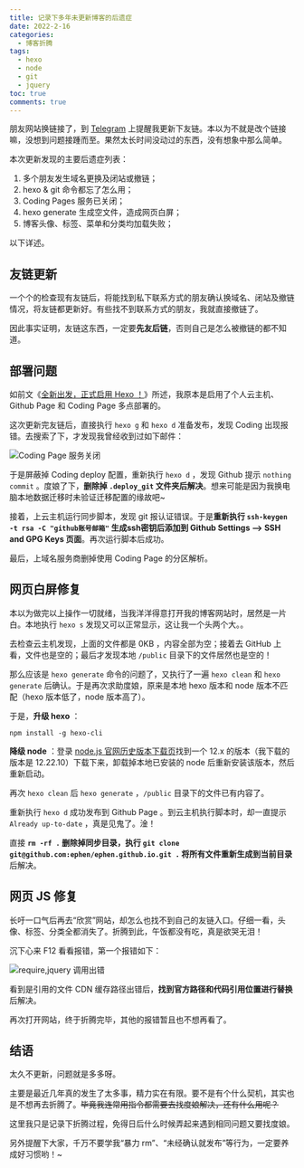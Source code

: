 ```yaml
---
title: 记录下多年未更新博客的后遗症
date: 2022-2-16
categories: 
  - 博客折腾
tags: 
  - hexo
  - node
  - git
  - jquery
toc: true
comments: true
---
```


朋友网站换链接了，到 [Telegram](https://telegram.me/imephen) 上提醒我更新下友链。本以为不就是改个链接嘛，没想到问题接踵而至。果然太长时间没动过的东西，没有想象中那么简单。

本次更新发现的主要后遗症列表：

1. 多个朋友发生域名更换及闭站或撤链；
2. hexo & git 命令都忘了怎么用；
3. Coding Pages 服务已关闭；
4. hexo generate 生成空文件，造成网页白屏；
5. 博客头像、标签、菜单和分类均加载失败；

以下详述。

<!--more-->

## 友链更新

一个个的检查现有友链后，将能找到私下联系方式的朋友确认换域名、闭站及撤链情况，将友链都更新好。有些找不到联系方式的朋友，我就直接撤链了。

因此事实证明，友链这东西，一定要**先友后链**，否则自己是怎么被撤链的都不知道。

## 部署问题

如前文《[全新出发，正式启用 Hexo ！](/2016/hello-hexo/)》所述，我原本是启用了个人云主机、Github Page 和 Coding Page 多点部署的。

这次更新完友链后，直接执行 `hexo g` 和 `hexo d` 准备发布，发现 Coding 出现报错。去搜索了下，才发现我曾经收到过如下邮件：

![Coding Page 服务关闭](https://imephen.pek3b.qingstor.com/20220216150100.png)

于是屏蔽掉 Coding deploy 配置，重新执行 `hexo d` ，发现 Github 提示 `nothing commit` 。度娘了下，**删除掉 `.deploy_git` 文件夹后解决**。想来可能是因为我换电脑本地数据迁移时未验证迁移配置的缘故吧~

接着，上云主机运行同步脚本，发现 git 报认证错误。于是**重新执行 `ssh-keygen -t rsa -C "github账号邮箱"` 生成ssh密钥后添加到 Github Settings --> SSH and GPG Keys 页面**。再次运行脚本后成功。

最后，上域名服务商删掉使用 Coding Page 的分区解析。

## 网页白屏修复

本以为做完以上操作一切就绪，当我洋洋得意打开我的博客网站时，居然是一片白。本地执行 `hexo s` 发现又可以正常显示，这让我一个头两个大。。

去检查云主机发现，上面的文件都是 0KB ，内容全部为空；接着去 GitHub 上看，文件也是空的；最后才发现本地 `/public` 目录下的文件居然也是空的！

那么应该是 `hexo generate` 命令的问题了，又执行了一遍 `hexo clean` 和 `hexo generate` 后确认。于是再次求助度娘，原来是本地 hexo 版本和 node 版本不匹配（hexo 版本低了，node 版本高了）。

于是，**升级 hexo** ：

```
npm install -g hexo-cli
```

**降级 node** ：登录 [node.js 官网历史版本下载页](https://nodejs.org/en/download/releases/)找到一个 12.x 的版本（我下载的版本是 12.22.10）下载下来，卸载掉本地已安装的 node 后重新安装该版本，然后重新启动。

再次 `hexo clean` 后 `hexo generate` ，`/public` 目录下的文件已有内容了。

重新执行 `hexo d` 成功发布到 Github Page 。到云主机执行脚本时，却一直提示 `Already up-to-date` ，真是见鬼了。淦！

直接 **`rm -rf .` 删除掉同步目录，执行 `git clone git@github.com:ephen/ephen.github.io.git .` 将所有文件重新生成到当前目录**后解决。

## 网页 JS 修复

长吁一口气后再去“欣赏”网站，却怎么也找不到自己的友链入口。仔细一看，头像、标签、分类全都消失了。折腾到此，午饭都没有吃，真是欲哭无泪！

沉下心来 F12 看看报错，第一个报错如下：

![require,jquery 调用出错](https://imephen.pek3b.qingstor.com/20220216155418.jpg)

看到是引用的文件 CDN 缓存路径出错后，**找到官方路径和代码引用位置进行替换**后解决。

再次打开网站，终于折腾完毕，其他的报错暂且也不想再看了。

## 结语

太久不更新，问题就是多多呀。

主要是最近几年真的发生了太多事，精力实在有限。要不是有个什么契机，其实也是不想再去折腾了。~~毕竟我连常用指令都需要去找度娘解决，还有什么用呢？~~

这里我只是记录下折腾过程，免得日后什么时候弄起来遇到相同问题又要找度娘。

另外提醒下大家，千万不要学我“暴力 rm”、“未经确认就发布”等行为，一定要养成好习惯哟！~
